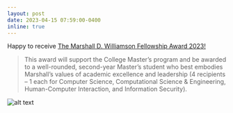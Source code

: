 ```yaml
---
layout: post
date: 2023-04-15 07:59:00-0400
inline: true
---
```

Happy to receive [The Marshall D. Williamson Fellowship Award 2023!](https://www.cc.gatech.edu/news/college-awards-exceptional-scs-faculty-students)
> This award will support the College Master’s program and be awarded to a well-rounded, second-year Master’s student who best embodies Marshall’s values of academic excellence and leadership (4 recipients – 1 each for Computer Science, Computational Science & Engineering, Human-Computer Interaction, and Information Security).

![alt text](https://github.com/Raj-Sanjay-Shah/raj-sanjay-shah.github.io/tree/master/assets/img/raj_marshall.jpg)


